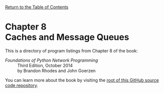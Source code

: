 [Return to the Table of Contents](https://github.com/brandon-rhodes/fopnp#readme)

# Chapter 8<br>Caches and Message Queues

This is a directory of program listings from Chapter 8 of the book:

<dl>
<dt><i>Foundations of Python Network Programming</i></dt>
<dd>
Third Edition, October 2014<br>
by Brandon Rhodes and John Goerzen
</dd>
</dl>

You can learn more about the book by visiting the
[root of this GitHub source code repository](https://github.com/brandon-rhodes/fopnp#readme).

